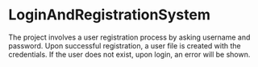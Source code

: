 # LoginAndRegistrationSystem
The project involves a user registration process by asking username and password. Upon successful registration, a user file is created with the credentials. If the user does not exist, upon login, an error will be shown.
